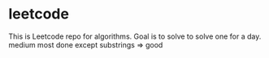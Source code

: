 # leetcode

This is Leetcode repo for algorithms. Goal is to solve to solve one for a day.
medium most done except substrings => good
